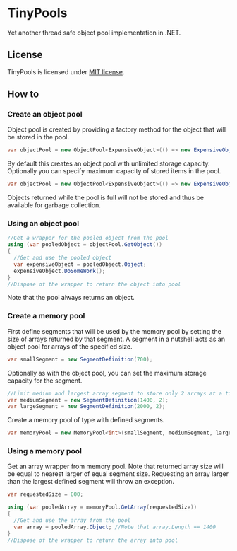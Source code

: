 # TinyPools
Yet another thread safe object pool implementation in .NET.

## License
TinyPools is licensed under [MIT license](LICENSE).

## How to
### Create an object pool
Object pool is created by providing a factory method for the object that will be stored in the pool.
```C#
var objectPool = new ObjectPool<ExpensiveObject>(() => new ExpensiveObject());
```
By default this creates an object pool with unlimited storage capacity. Optionally you can specify maximum capacity of stored items in the pool. 
```C#
var objectPool = new ObjectPool<ExpensiveObject>(() => new ExpensiveObject(), 3);
```
Objects returned while the pool is full will not be stored and thus be available for garbage collection.

### Using an object pool
```C#
//Get a wrapper for the pooled object from the pool
using (var pooledObject = objectPool.GetObject())
{
  //Get and use the pooled object
  var expensiveObject = pooledObject.Object;
  expensiveObject.DoSomeWork();
}
//Dispose of the wrapper to return the object into pool
```
Note that the pool always returns an object.

### Create a memory pool
First define segments that will be used by the memory pool by setting the size of arrays returned by that segment. A segment in a nutshell acts as an object pool for arrays of the specified size.
```C#
var smallSegment = new SegmentDefinition(700);
```
Optionally as with the object pool, you can set the maximum storage capacity for the segment.
```C#
//Limit medium and largest array segment to store only 2 arrays at a time
var mediumSegment = new SegmentDefinition(1400, 2);
var largeSegment = new SegmentDefinition(2000, 2);
```
Create a memory pool of type <T> with defined segments.
```C#
var memoryPool = new MemoryPool<int>(smallSegment, mediumSegment, largeSegment);
```
### Using a memory pool
Get an array wrapper from memory pool. Note that returned array size will be equal to nearest larger of equal segment size. Requesting an array larger than the largest defined segment will throw an exception.
```C#
var requestedSize = 800;

using (var pooledArray = memoryPool.GetArray(requestedSize))
{
  //Get and use the array from the pool
  var array = pooledArray.Object; //Note that array.Length == 1400
}
//Dispose of the wrapper to return the array into pool
```
